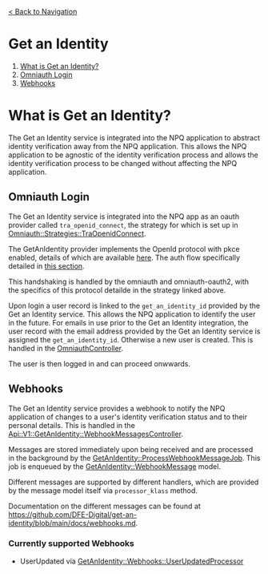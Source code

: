 [< Back to Navigation](../README.md)

# Get an Identity

1. [What is Get an Identity?](#what-is-get-an-identity)
1. [Omniauth Login](#omniauth-login)
1. [Webhooks](#webhooks)

# What is Get an Identity?

The Get an Identity service is integrated into the NPQ application to abstract identity verification away from the NPQ application. This allows the NPQ application to be agnostic of the identity verification process and allows the identity verification process to be changed without affecting the NPQ application.

## Omniauth Login

The Get an Identity service is integrated into the NPQ app as an oauth provider called `tra_openid_connect`, the strategy for which is set up in [Omniauth::Strategies::TraOpenidConnect](../lib/omniauth/strategies/tra_openid_connect.rb).

The GetAnIdentity provider implements the OpenId protocol with pkce enabled, details of which are available [here](https://openid.net/specs/openid-connect-core-1_0.html). The auth flow specifically detailed in [this section](https://openid.net/specs/openid-connect-core-1_0.html#CodeFlowAuth).

This handshaking is handled by the omniauth and omniauth-oauth2, with the specifics of this protocol detailde in the strategy linked above.

Upon login a user record is linked to the `get_an_identity_id` provided by the Get an Identity service. This allows the NPQ application to identify the user in the future. For emails in use prior to the Get an Identity integration, the user record with the email address provided by the Get an Identity service is assigned the `get_an_identity_id`. Otherwise a new user is created. This is handled in the [OmniauthController](../app/controllers/users/omniauth_controller.rb).

The user is then logged in and can proceed onwwards.

## Webhooks

The Get an Identity service provides a webhook to notify the NPQ application of changes to a user's identity verification status and to their personal details. This is handled in the [Api::V1::GetAnIdentity::WebhookMessagesController](../app/controllers/api/v1/get_an_identity/webhook_messages_controller.rb).

Messages are stored immediately upon being received and are processed in the background by the [GetAnIdentity::ProcessWebhookMessageJob](../app/jobs/get_an_identity/process_webhook_message_job.rb). This job is enqueued by the [GetAnIdentity::WebhookMessage](../app/models/get_an_identity/webhook_message.rb) model.

Different messages are supported by different handlers, which are provided by the message model itself via `processor_klass` method.

Documentation on the different messages can be found at https://github.com/DFE-Digital/get-an-identity/blob/main/docs/webhooks.md.

### Currently supported Webhooks

- UserUpdated via [GetAnIdentity::Webhooks::UserUpdatedProcessor](../app/services/get_an_identity/webhooks/user_updated_processor.rb)
